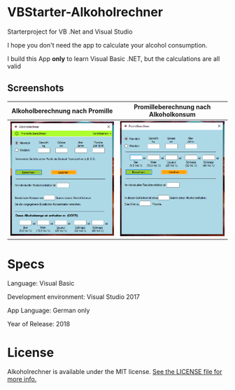 # VBStarter-Alkoholrechner

Starterproject for VB .Net and Visual Studio

I hope you don't need the app to calculate your alcohol consumption.

I build this App __only__ to learn Visual Basic .NET, but the calculations are all valid


## Screenshots

Alkoholberechnung nach Promille | Promilleberechnung nach Alkoholkonsum
:-------------------------:|:-------------------------:
![Alkoholrechner](https://github.com/miappks/VBStarter-Alkoholrechner/blob/main/Screenshots/Alkoholrechner.PNG)  |  ![Promillerechner](https://github.com/miappks/VBStarter-Alkoholrechner/blob/main/Screenshots/Promillerechner.PNG)


Specs
=======

Language: Visual Basic

Development environment: Visual Studio 2017


App Language: German only

Year of Release: 2018


License
=======

Alkoholrechner is available under the MIT license. [See the LICENSE file for more info.](https://github.com/miappks/VBStarter-Alkoholrechner/blob/main/LICENSE)
